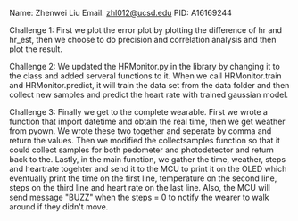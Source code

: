 Name: Zhenwei Liu Email: zhl012@ucsd.edu PID: A16169244 

Challenge 1: First we plot the error plot by plotting the difference of hr and hr_est, then we choose to do precision and correlation analysis and then plot the result.

Challenge 2: We updated the HRMonitor.py in the library by changing it to the class and added serveral functions to it. When we call HRMonitor.train and HRMonitor.predict, it will train the data set from the data folder and then collect new samples and predict the heart rate with trained gaussian model.

Challenge 3: Finally we get to the complete wearable. First we wrote a function that import datetime and obtain the real time, then we get weather from pyown. We wrote these two together and seperate by comma and return the values. Then we modified the collectsamples function so that it could collect samples for both pedometer and photodetector and return back to the. Lastly, in the main function, we gather the time, weather, steps and heartrate togehter and send it to the MCU to print it on the OLED which eventually print the time on the first line, temperature on the second line, steps on the third line and heart rate on the last line. Also, the MCU will send message "BUZZ" when the steps = 0 to notify the wearer to walk around if they didn't move.
